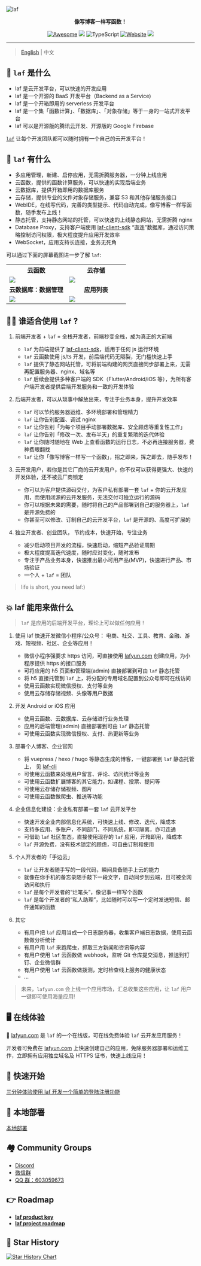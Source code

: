 ![laf](https://socialify.git.ci/labring/laf/image?description=1&descriptionEditable=%E5%83%8F%E5%86%99%E5%8D%9A%E5%AE%A2%E4%B8%80%E6%A0%B7%E5%86%99%E4%BB%A3%E7%A0%81%EF%BC%81&font=Inter&forks=1&language=1&name=1&owner=1&pattern=Circuit%20Board&stargazers=1&theme=Dark)

<div align="center">
  <p>
    <b>像写博客一样写函数！</b>
  </p>

  <p>
  
  [![Awesome](https://cdn.rawgit.com/sindresorhus/awesome/d7305f38d29fed78fa85652e3a63e154dd8e8829/media/badge.svg)](https://github.com/labring/laf)
  [![](https://img.shields.io/docker/pulls/lafyun/system-server)](https://hub.docker.com/r/lafyun/system-server)
  ![TypeScript](https://img.shields.io/badge/typescript-%23007ACC.svg?logo=typescript&logoColor=white)
  [![Website](https://img.shields.io/website?url=https%3A%2F%2Fdocs.lafyun.com&logo=Postwoman)](https://docs.lafyun.com/)
  <a href="https://oss.lafyun.com/wofnib-image/2022-04-22-14-21-MRJH9o.png"><img src="https://img.shields.io/badge/%E5%BE%AE%E4%BF%A1%E7%BE%A4-2000%2B-brightgreen"></a>

  </p>
</div>

---

> [English](README_en.md) | 中文

## 👀 `laf` 是什么

- laf 是云开发平台，可以快速的开发应用
- laf 是一个开源的 BaaS 开发平台（Backend as a Service)
- laf 是一个开箱即用的 serverless 开发平台
- laf 是一个集「函数计算」、「数据库」、「对象存储」等于一身的一站式开发平台
- laf 可以是开源版的腾讯云开发、开源版的 Google Firebase

[`laf`](https://github.com/labring/laf) 让每个开发团队都可以随时拥有一个自己的云开发平台！

## 🎉 `laf` 有什么

- 多应用管理，新建、启停应用，无需折腾服务器，一分钟上线应用
- 云函数，提供的函数计算服务，可以快速的实现后端业务
- 云数据库，提供开箱即用的数据库服务
- 云存储，提供专业的文件对象存储服务，兼容 S3 和其他存储服务接口
- WebIDE，在线写代码，完善的类型提示、代码自动完成，像写博客一样写函数，随手发布上线！
- 静态托管，支持静态网站的托管，可以快速的上线静态网站，无需折腾 nginx
- Database Proxy，支持客户端使用 [laf-client-sdk](https://github.com/labring/laf/tree/main/packages/client-sdk) “直连”数据库，通过访问策略控制访问权限，极大程度提升应用开发效率
- WebSocket，应用支持长连接，业务无死角

可以通过下面的屏幕截图进一步了解 `laf`:

<table>
  <tr>
      <td width="50%" align="center"><b>云函数</b></td>
      <td width="50%" align="center"><b>云存储</b></td>
  </tr>
  <tr>
     <td><img src="https://9b069020-06e3-4949-83d9-992a52ca99fe.lafyun.com/file/laf_preview_screens/ide.png"/></td>
     <td><img src="https://9b069020-06e3-4949-83d9-992a52ca99fe.lafyun.com/file/laf_preview_screens/files.png"/></td>
  </tr>
  <tr>
      <td width="50%" align="center"><b>云数据库：数据管理</b></td>
      <td width="50%" align="center"><b>应用列表</b></td>
  </tr>
  <tr>
     <td><img src="https://9b069020-06e3-4949-83d9-992a52ca99fe.lafyun.com/file/laf_preview_screens/collection.png"/></td>
     <td><img src="https://9b069020-06e3-4949-83d9-992a52ca99fe.lafyun.com/file/laf_preview_screens/apps.png"/></td>
  </tr>
</table>

## 👨‍💻 谁适合使用 `laf` ?

1. 前端开发者 + `laf` = 全栈开发者，前端秒变全栈，成为真正的大前端

   - `laf` 为前端提供了 [laf-client-sdk](https://github.com/labring/laf/tree/main/packages/client-sdk)，适用于任何 js 运行环境
   - `laf` 云函数使用 js/ts 开发，前后端代码无隔裂，无门槛快速上手
   - `laf` 提供了静态网站托管，可将前端构建的网页直接同步部署上来，无需再配置服务器、nginx、域名等
   - `laf` 后续会提供多种客户端的 SDK（Flutter/Android/iOS 等），为所有客户端开发者提供后端开发服务和一致的开发体验

2. 后端开发者，可以从琐事中解放出来，专注于业务本身，提升开发效率

   - `laf` 可以节约服务器运维、多环境部署和管理精力
   - `laf` 让你告别配置、调试 nginx
   - `laf` 让你告别「为每个项目手动部署数据库、安全顾虑等重复性工作」
   - `laf` 让你告别「修改一次、发布半天」的重复繁琐的迭代体验
   - `laf` 让你随时随地在 Web 上查看函数的运行日志，不必再连接服务器，费神费眼翻找
   - `laf` 让你「像写博客一样写一个函数」，招之即来，挥之即去，随手发布！

3. 云开发用户，若你是其它厂商的云开发用户，你不仅可以获得更强大、快速的开发体验，还不被云厂商锁定

   - 你可以为客户提供源码交付，为客户私有部署一套 `laf` + 你的云开发应用，而使用闭源的云开发服务，无法交付可独立运行的源码
   - 你可以根据未来的需要，随时将自己的产品部署到自己的服务器上，`laf` 是开源免费的
   - 你甚至可以修改、订制自己的云开发平台，`laf` 是开源的、高度可扩展的

4. 独立开发者、创业团队， 节约成本，快速开始，专注业务
   - 减少启动项目开发的流程，快速启动，缩短产品验证周期
   - 极大程度提高迭代速度，随时应对变化，随时发布
   - 专注于产品业务本身，快速推出最小可用产品(MVP)，快速进行产品、市场验证
   - 一个人 + `laf` = 团队

> life is short, you need laf:)

## 💥 laf 能用来做什么

> `laf` 是应用的后端开发平台，理论上可以做任何应用！

1. 使用 laf 快速开发微信小程序/公众号： 电商、社交、工具、教育、金融、游戏、短视频、社区、企业等应用！

   - 微信小程序强要求 https 访问，可直接使用 [lafyun.com](http://www.lafyun.com) 创建应用，为小程序提供 https 的接口服务
   - 可将应用的 h5 页面和管理端(admin) 直接部署到可由 `laf` 静态托管
   - 将 h5 直接托管到 `laf` 上，将分配的专用域名配置到公众号即可在线访问
   - 使用云函数实现微信授权、支付等业务
   - 使用云存储存储视频、头像等用户数据

2. 开发 Android or iOS 应用

   - 使用云函数、云数据库、云存储进行业务处理
   - 应用的后端管理(admin) 直接部署到可由 `laf` 静态托管
   - 可使用云函数实现微信授权、支付、热更新等业务

3. 部署个人博客、企业官网

   - 将 vuepress / hexo / hugo 等静态生成的博客，一键部署到 `laf` 静态托管上， 见 [laf-cli](https://github.com/labring/laf-cli)
   - 可使用云函数来处理用户留言、评论、访问统计等业务
   - 可使用云函数扩展博客的其它能力，如课程、投票、提问等
   - 可使用云存储存储视频、图片
   - 可使用云函数做爬虫、推送等功能

4. 企业信息化建设：企业私有部署一套 `laf` 云开发平台

   - 快速开发企业内部信息化系统，可快速上线、修改、迭代，降成本
   - 支持多应用、多账户，不同部门、不同系统，即可隔离，亦可连通
   - 可借助 `laf` 社区生态，直接使用现存的 `laf` 应用，开箱即用，降成本
   - `laf` 开源免费，没有技术锁定的顾虑，可自由订制和使用

5. 个人开发者的「手边云」

   - `laf` 让开发者随手写的一段代码，瞬间具备随手上云的能力
   - 就像在你手机的备忘录随手敲下一段文字，自动同步到云端，且可被全网访问和执行
   - `laf` 是每个开发者的“烂笔头”，像记事一样写个函数
   - `laf` 是每个开发者的“私人助理”，比如随时可以写一个定时发送短信、邮件通知的函数

6. 其它
   - 有用户把 `laf` 应用当成一个日志服务器，收集客户端日志数据，使用云函数做分析统计
   - 有用户用 `laf` 来跑爬虫，抓取三方新闻和咨讯等内容
   - 有用户使用 `laf` 云函数做 webhook，监听 Git 仓库提交消息，推送到钉钉、企业微信群
   - 有用户使用 `laf` 云函数做拨测，定时检查线上服务的健康状态
   - ...

> 未来，`lafyun.com` 会上线一个应用市场，汇总收集这些应用，让 `laf` 用户一键即可使用海量应用!

## 🖥 在线体验

🎉 [lafyun.com](http://www.lafyun.com) 是 `laf` 的一个在线版，可在线免费体验 `laf` 云开发应用服务！

开发者可免费在 [lafyun.com](http://www.lafyun.com) 上快速创建自己的应用，免除服务器部署和运维工作，立即拥有应用独立域名及 HTTPS 证书，快速上线应用！

## 🚀 快速开始

[三分钟体验使用 laf 开发一个简单的登陆注册功能](./docs/guide/quick-start/index.md)

## 🎉 本地部署

[本地部署](./deploy/scripts/README.md)

## 🏘️ Community Groups

- [Discord](https://discord.gg/uWZqAwwdvy)
- [微信群](https://oss.lafyun.com/wofnib-image/2022-04-22-14-21-MRJH9o.png)
- [QQ 群：603059673](https://jq.qq.com/?_wv=1027&k=DdRCCiuz)

## :point_right: Roadmap
- [**laf product key**](https://github.com/labring/laf/discussions/354)
- [**laf project roadmap**](https://github.com/orgs/labring/projects/5/views/1)


## 🌟 Star History

[![Star History Chart](https://api.star-history.com/svg?repos=labring/laf&type=Date)](https://star-history.com/#labring/laf&Date)
